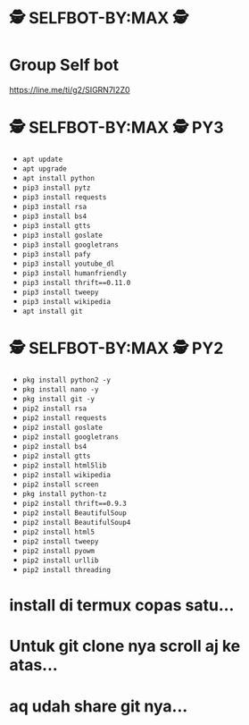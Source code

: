 # 🕵 SELFBOT-BY:MAX 🕵

# Group Self bot
https://line.me/ti/g2/SIGRN7I2Z0

#  🕵  SELFBOT-BY:MAX 🕵 PY3

- `apt update`
- `apt upgrade`
- `apt install python`
- `pip3 install pytz`
- `pip3 install requests`
- `pip3 install rsa`
- `pip3 install bs4`
- `pip3 install gtts` 
- `pip3 install goslate`
- `pip3 install googletrans`
- `pip3 install pafy`
- `pip3 install youtube_dl`
- `pip3 install humanfriendly`
- `pip3 install thrift==0.11.0`
- `pip3 install tweepy`
- `pip3 install wikipedia`
- `apt install git`

#  🕵  SELFBOT-BY:MAX 🕵 PY2

- `pkg install python2 -y`
- `pkg install nano -y`
- `pkg install git -y`
- `pip2 install rsa`
- `pip2 install requests`
- `pip2 install goslate`
- `pip2 install googletrans`
- `pip2 install bs4`
- `pip2 install gtts`
- `pip2 install html5lib`
- `pip2 install wikipedia`
- `pip2 install screen`
- `pkg install python-tz`
- `pip2 install thrift==0.9.3`
- `pip2 install BeautifulSoup`
- `pip2 install BeautifulSoup4`
- `pip2 install html5`
- `pip2 install tweepy`
- `pip2 install pyowm`
- `pip2 install urllib`
- `pip2 install threading`


# install di termux copas satu...
# Untuk git clone nya scroll aj ke atas...
# aq udah share git nya...
